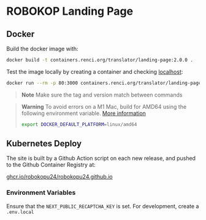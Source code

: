 # ROBOKOP Landing Page

## Docker

Build the docker image with:

```bash
docker build -t containers.renci.org/translator/landing-page:2.0.0 .
```

Test the image locally by creating a container and checking [localhost](http://localhost):

```bash
docker run --rm -p 80:3000 containers.renci.org/translator/landing-page:2.0.0
```

> **Note**
> Make sure the tag and version match between commands

> **Warning**
> To avoid errors on a M1 Mac, build for AMD64 using the following environment variable. [More information](https://stackoverflow.com/questions/65612411/forcing-docker-to-use-linux-amd64-platform-by-default-on-macos/69636473#69636473)
>
> ```bash
> export DOCKER_DEFAULT_PLATFORM=linux/amd64
> ```

## Kubernetes Deploy

The site is built by a Github Action script on each new release, and pushed to the Github Container Registry at:

[ghcr.io/robokopu24/robokopu24.github.io](https://ghcr.io/robokopu24/robokopu24.github.io)

### Environment Variables

Ensure that the `NEXT_PUBLIC_RECAPTCHA_KEY` is set. For development, create a `.env.local`
